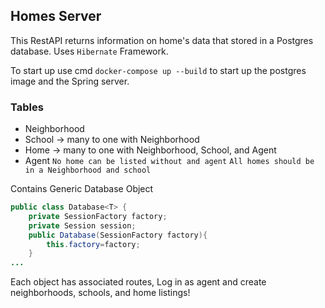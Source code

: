 ## Homes Server

This RestAPI returns information on home's data that stored in a 
Postgres database. Uses `Hibernate` Framework. 


To start up use cmd `docker-compose up --build` to start up the postgres image
and the Spring server.


### Tables
- Neighborhood
- School -> many to one with Neighborhood
- Home -> many to one with Neighborhood, School, and Agent
- Agent 
`No home can be listed without and agent`
`All homes should be in a Neighborhood and school`

Contains Generic Database Object
```java
public class Database<T> {
    private SessionFactory factory;
    private Session session;
    public Database(SessionFactory factory){
        this.factory=factory;
    }
...
```

Each object has associated routes, Log in as agent and create 
neighborhoods, schools, and home listings!

